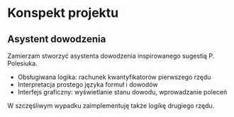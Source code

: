 # Konspekt projektu
## Asystent dowodzenia
Zamierzam stworzyć asystenta dowodzenia inspirowanego sugestią P. Polesiuka. 
* Obsługiwana logika: rachunek kwantyfikatorów pierwszego rzędu
* Interpretacja prostego języka formuł i dowodów
* Interfejs graficzny: wyświetlanie stanu dowodu, wprowadzanie poleceń

W szczęśliwym wypadku zaimplementuję także logikę drugiego rzędu.
